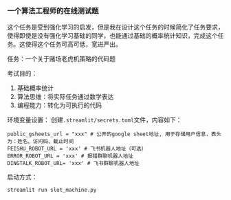 ### 一个算法工程师的在线测试题

这个任务是受到强化学习的启发，但是我在设计这个任务的时候简化了任务要求，使得即使是没有强化学习基础的同学，也能通过基础的概率统计知识，完成这个任务。这使得这个任务可高可低，宽进严出。

任务：一个关于赌场老虎机策略的代码题

考试目的：
1. 基础概率统计
2. 算法思维：将实际任务通过数学表达
3. 编程能力：转化为可执行的代码

环境变量设置：
创建`.streamlit/secrets.toml`文件，内容如下：
```
public_gsheets_url = "xxx" # 公开的google sheet地址, 用于存储用户信息，表头为：姓名、访问码、截止时间
FEISHU_ROBOT_URL = 'xxx' # 飞书机器人地址（可选）
ERROR_ROBOT_URL = 'xxx' # 报错群聊机器人地址
DINGTALK_ROBOT_URL= 'xxx' # 飞书群聊机器人地址
```

启动方式：
```bash
streamlit run slot_machine.py
```
